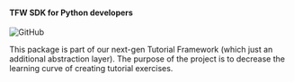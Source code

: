 #### TFW SDK for Python developers ####

![GitHub](https://img.shields.io/github/license/avatao-content/sdk-tfw-node)

This package is part of our next-gen Tutorial Framework (which just an additional abstraction layer). The purpose of the project is to decrease the learning curve of creating tutorial exercises.
